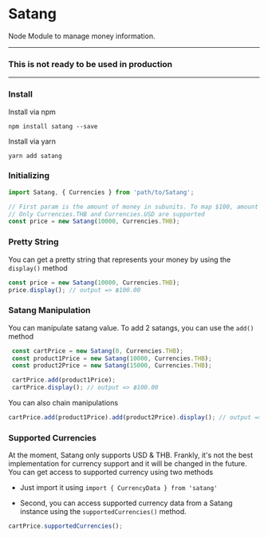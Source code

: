 # Satang
Node Module to manage money information.

-------
### This is not ready to be used in production
-------

### Install

Install via npm
```
npm install satang --save
```

Install via yarn
```
yarn add satang
```

### Initializing

```javascript
import Satang, { Currencies } from 'path/to/Satang';

// First param is the amount of money in subunits. To map $100, amount should be 10000.
// Only Currencies.THB and Currencies.USD are supported
const price = new Satang(10000, Currencies.THB);
```

### Pretty String

You can get a pretty string that represents your money by using the `display()` method

```javascript
const price = new Satang(10000, Currencies.THB);
price.display(); // output => ฿100.00
```

### Satang Manipulation

You can manipulate satang value. To add 2 satangs, you can use the `add()` method

```javascript
 const cartPrice = new Satang(0, Currencies.THB);
 const product1Price = new Satang(10000, Currencies.THB);
 const product2Price = new Satang(15000, Currencies.THB);

 cartPrice.add(product1Price);
 cartPrice.display(); // output => ฿100.00
```

You can also chain manipulations

```javascript
cartPrice.add(product1Price).add(product2Price).display(); // output => ฿250.00
```

### Supported Currencies

At the moment, Satang only supports USD & THB. Frankly, it's not the best implementation for currency support and it will be changed in the future. You can get access to supported currency using two methods

- Just import it using `import { CurrencyData } from 'satang'`

- Second, you can access supported currency data from a Satang instance using the `supportedCurrencies()` method.
```javascript
cartPrice.supportedCurrencies();
```
